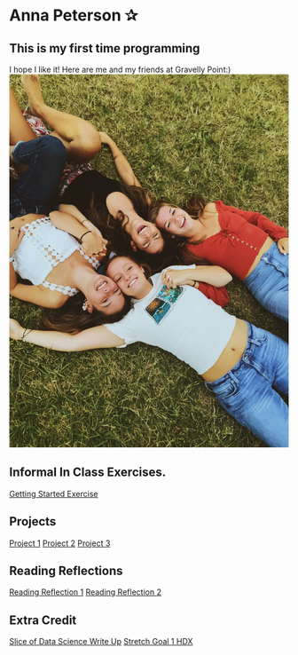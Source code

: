 # Anna Peterson ✰
## This is my first time programming
I hope I like it!
Here are me and my friends at Gravelly Point:)
![](IMG_7701.JPG)

## Informal In Class Exercises. 
[Getting Started Exercise](GettingStarted.md)  

## Projects
[Project 1](CostaRica.png) 
[Project 2](CostaRicaProject2.png)
[Project 3](Project3.md)

## Reading Reflections
[Reading Reflection 1](ReadingReflection.md) 
[Reading Reflection 2](ReadingReflection2.md)

## Extra Credit
[Slice of Data Science Write Up](ExtraCredit.md)
[Stretch Goal 1 HDX](CostaRica.png)
